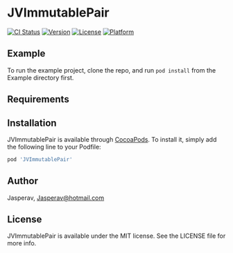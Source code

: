 # JVImmutablePair

[![CI Status](https://img.shields.io/travis/Jasperav/JVImmutablePair.svg?style=flat)](https://travis-ci.org/Jasperav/JVImmutablePair)
[![Version](https://img.shields.io/cocoapods/v/JVImmutablePair.svg?style=flat)](https://cocoapods.org/pods/JVImmutablePair)
[![License](https://img.shields.io/cocoapods/l/JVImmutablePair.svg?style=flat)](https://cocoapods.org/pods/JVImmutablePair)
[![Platform](https://img.shields.io/cocoapods/p/JVImmutablePair.svg?style=flat)](https://cocoapods.org/pods/JVImmutablePair)

## Example

To run the example project, clone the repo, and run `pod install` from the Example directory first.

## Requirements

## Installation

JVImmutablePair is available through [CocoaPods](https://cocoapods.org). To install
it, simply add the following line to your Podfile:

```ruby
pod 'JVImmutablePair'
```

## Author

Jasperav, Jasperav@hotmail.com

## License

JVImmutablePair is available under the MIT license. See the LICENSE file for more info.
